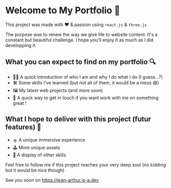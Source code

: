 # Welcome to My Portfolio 🖖

This project was made with ❤️ & passion using `react.js` & `three.js`

The purpose was to renew the way we give life to website content. It's a constant but beautiful challenge. I hope you'll enjoy it as much as I did developping it.

## What you can expect to find on my portfolio 🔍

- 🧑‍🚀 A quick introduction of who I am and why I do what I do (I guess...?) 
- 🛠 Some skills I've learned (but not all of them, it would be a mess 😅)
- 🖼 My latest web projects (and more soon)
- 💌 A quick way to get in touch if you want work with me on something great !

## What I hope to deliver with this project (futur features) 🚀

- 🛸 A unique immersive experience
- 🕹 More unique assets
- 💎 A display of other skills

Feel free to follow me if this project reaches your very deep soul (no kidding but it would be nice though)

See you soon on https://jean-arthur.is-a.dev 

